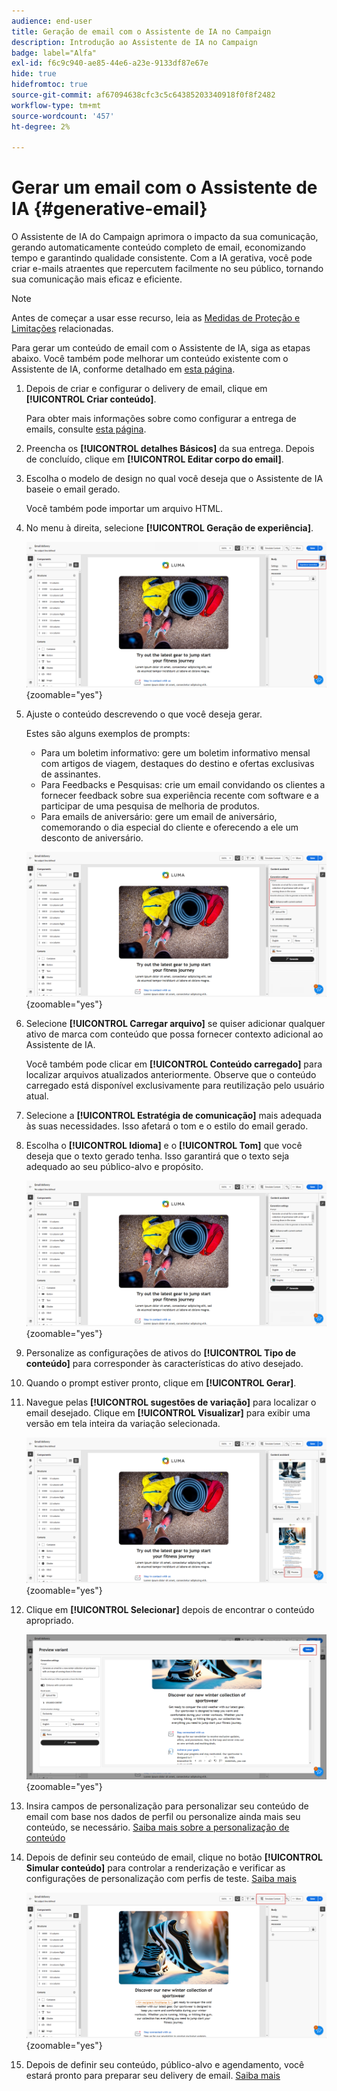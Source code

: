 ```yaml
---
audience: end-user
title: Geração de email com o Assistente de IA no Campaign
description: Introdução ao Assistente de IA no Campaign
badge: label="Alfa"
exl-id: f6c9c940-ae85-44e6-a23e-9133df87e67e
hide: true
hidefromtoc: true
source-git-commit: af67094638cfc3c5c64385203340918f0f8f2482
workflow-type: tm+mt
source-wordcount: '457'
ht-degree: 2%

---
```


# Gerar um email com o Assistente de IA {#generative-email}

O Assistente de IA do Campaign aprimora o impacto da sua comunicação, gerando automaticamente conteúdo completo de email, economizando tempo e garantindo qualidade consistente. Com a IA gerativa, você pode criar e-mails atraentes que repercutem facilmente no seu público, tornando sua comunicação mais eficaz e eficiente.

>[!NOTE]
>
>Antes de começar a usar esse recurso, leia as [Medidas de Proteção e Limitações](generative-gs.md#guardrails-and-limitations) relacionadas.


Para gerar um conteúdo de email com o Assistente de IA, siga as etapas abaixo. Você também pode melhorar um conteúdo existente com o Assistente de IA, conforme detalhado em [esta página](generative-content.md).

1. Depois de criar e configurar o delivery de email, clique em **[!UICONTROL Criar conteúdo]**.

   Para obter mais informações sobre como configurar a entrega de emails, consulte [esta página](../email/create-email-content.md).

1. Preencha os **[!UICONTROL detalhes Básicos]** da sua entrega. Depois de concluído, clique em **[!UICONTROL Editar corpo do email]**.

1. Escolha o modelo de design no qual você deseja que o Assistente de IA baseie o email gerado.

   Você também pode importar um arquivo HTML.

1. No menu à direita, selecione **[!UICONTROL Geração de experiência]**.

   ![](assets/email-genai-1.png){zoomable="yes"}

1. Ajuste o conteúdo descrevendo o que você deseja gerar.

   Estes são alguns exemplos de prompts:

   * Para um boletim informativo: gere um boletim informativo mensal com artigos de viagem, destaques do destino e ofertas exclusivas de assinantes.
   * Para Feedbacks e Pesquisas: crie um email convidando os clientes a fornecer feedback sobre sua experiência recente com software e a participar de uma pesquisa de melhoria de produtos.
   * Para emails de aniversário: gere um email de aniversário, comemorando o dia especial do cliente e oferecendo a ele um desconto de aniversário.

   ![](assets/email-genai-2.png){zoomable="yes"}

1. Selecione **[!UICONTROL Carregar arquivo]** se quiser adicionar qualquer ativo de marca com conteúdo que possa fornecer contexto adicional ao Assistente de IA.

   Você também pode clicar em **[!UICONTROL Conteúdo carregado]** para localizar arquivos atualizados anteriormente. Observe que o conteúdo carregado está disponível exclusivamente para reutilização pelo usuário atual.

1. Selecione a **[!UICONTROL Estratégia de comunicação]** mais adequada às suas necessidades. Isso afetará o tom e o estilo do email gerado.

1. Escolha o **[!UICONTROL Idioma]** e o **[!UICONTROL Tom]** que você deseja que o texto gerado tenha. Isso garantirá que o texto seja adequado ao seu público-alvo e propósito.

   ![](assets/email-genai-3.png){zoomable="yes"}

1. Personalize as configurações de ativos do **[!UICONTROL Tipo de conteúdo]** para corresponder às características do ativo desejado.

1. Quando o prompt estiver pronto, clique em **[!UICONTROL Gerar]**.

1. Navegue pelas **[!UICONTROL sugestões de variação]** para localizar o email desejado. Clique em **[!UICONTROL Visualizar]** para exibir uma versão em tela inteira da variação selecionada.

   ![](assets/email-genai-4.png){zoomable="yes"}

1. Clique em **[!UICONTROL Selecionar]** depois de encontrar o conteúdo apropriado.

   ![](assets/email-genai-5.png){zoomable="yes"}

1. Insira campos de personalização para personalizar seu conteúdo de email com base nos dados de perfil ou personalize ainda mais seu conteúdo, se necessário. [Saiba mais sobre a personalização de conteúdo](../personalization/personalize.md)

1. Depois de definir seu conteúdo de email, clique no botão **[!UICONTROL Simular conteúdo]** para controlar a renderização e verificar as configurações de personalização com perfis de teste.  [Saiba mais](../preview-test/preview-content.md)

   ![](assets/email-genai-6.png){zoomable="yes"}

1. Depois de definir seu conteúdo, público-alvo e agendamento, você estará pronto para preparar seu delivery de email. [Saiba mais](../monitor/prepare-send.md)
